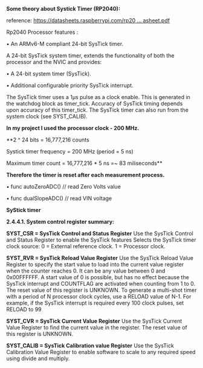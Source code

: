 **Some theory about Systick Timer (RP2040):**

reference: [https://datasheets.raspberrypi.com/rp20 ... asheet.pdf](https://datasheets.raspberrypi.com/rp2040/rp2040-datasheet.pdf)

Rp2040 Processor features :

• An ARMv6-M compliant 24-bit SysTick timer.

A 24-bit SysTick system timer, extends the functionality of both the processor and the NVIC and provides:

• A 24-bit system timer (SysTick).

• Additional configurable priority SysTick interrupt.

The SysTick timer uses a 1μs pulse as a clock enable. This is generated in the watchdog block as timer_tick. Accuracy
of SysTick timing depends upon accuracy of this timer_tick. The SysTick timer can also run from the system clock (see
SYST_CALIB).

**In my project I used the processor clock - 200 MHz.**

**2 ^ 24 bits = 16,777,216 counts

Systick timer frequency = 200 MHz (period = 5 ns)

Maximum timer count = 16,777,216 * 5 ns =~ 83 miliseconds**

**Therefore the timer is reset after each measurement process.**

• func autoZeroADC() // read Zero Volts value

• func dualSlopeADC() // read VIN voltage


**SyStick timer**

**2.4.4.1. System control register summary:**

**SYST_CSR = SysTick Control and Status Register**
Use the SysTick Control and Status Register to enable the SysTick features
Selects the SysTick timer clock source:
0 = External reference clock.
1 = Processor clock.

**SYST_RVR = SysTick Reload Value Register**
Use the SysTick Reload Value Register to specify the start value to load into the current value register when the
counter reaches 0. It can be any value between 0 and 0x00FFFFFF. A start value of 0 is possible, but has no effect
because the SysTick interrupt and COUNTFLAG are activated when counting from 1 to 0. The reset value of this
register is UNKNOWN.
To generate a multi-shot timer with a period of N processor clock cycles, use a RELOAD value of N-1. For example,
if the SysTick interrupt is required every 100 clock pulses, set RELOAD to 99

**SYST_CVR = SysTick Current Value Register**
Use the SysTick Current Value Register to find the current value in the register. The reset value of this register is
UNKNOWN.

**SYST_CALIB = SysTick Calibration value Register**
Use the SysTick Calibration Value Register to enable software to scale to any required speed using divide and
multiply.
